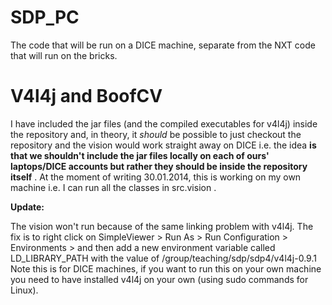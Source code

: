 SDP_PC
======

The code that will be run on a DICE machine, separate from the NXT code that will run on the bricks.


V4l4j and BoofCV
==================

I have included the jar files (and the compiled executables for v4l4j) inside the repository and, in theory, it _should_ be possible to just checkout the repository and the vision would work straight away on DICE i.e. the idea **is that we shouldn't include the jar files locally on each of ours' laptops/DICE accounts but rather they should be inside the repository itself**  . At the moment of writing 30.01.2014, this is working on my own machine i.e. I can run all the classes in src.vision . 

**Update:**
 
The vision won't run because of the same linking problem with v4l4j. The fix is to right click on SimpleViewer > Run As > Run Configuration > Environments > 
and then add a new environment variable called LD_LIBRARY_PATH with the value of /group/teaching/sdp/sdp4/v4l4j-0.9.1
Note this is for DICE machines, if you want to run this on your own machine you need to have installed v4l4j on your own (using sudo commands for Linux).
